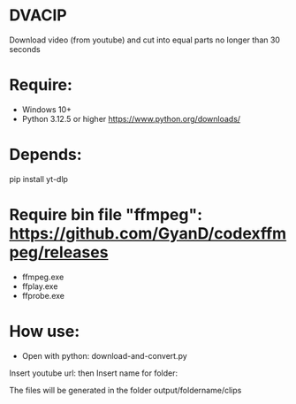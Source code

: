 # DVACIP
Download video (from youtube) and cut into equal parts no longer than 30 seconds

# Require: 
- Windows 10+
- Python 3.12.5 or higher https://www.python.org/downloads/

# Depends:
pip install yt-dlp

# Require bin file "ffmpeg": https://github.com/GyanD/codexffmpeg/releases
- ffmpeg.exe
- ffplay.exe
- ffprobe.exe

# How use:
- Open with python: download-and-convert.py

Insert youtube url:
then
Insert name for folder:

The files will be generated in the folder output/foldername/clips